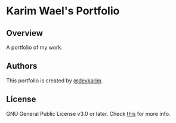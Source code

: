# Karim Wael's Portfolio

## Overview

A portfolio of my work.

## Authors

This portfolio is created by [@devkarim](https://github.com/devkarim).

## License

GNU General Public License v3.0 or later. Check [this](https://github.com/devkarim/robobat/blob/main/LICENSE.md) for more info.
